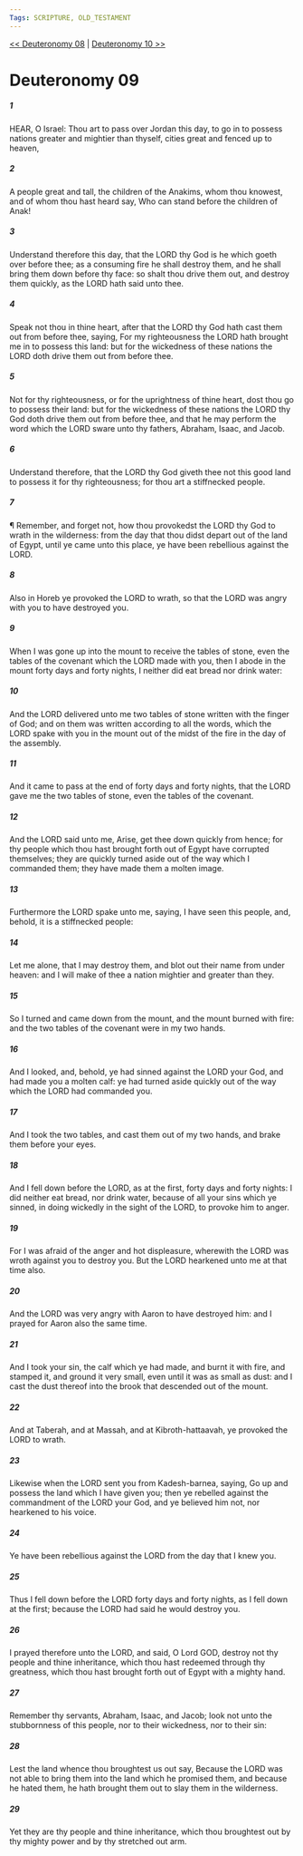 ```yaml
---
Tags: SCRIPTURE, OLD_TESTAMENT
---
```


[<< Deuteronomy 08](OLD_TESTAMENT/05_Deuteronomy/Deuteronomy_08.md) | [Deuteronomy 10 >>](OLD_TESTAMENT/05_Deuteronomy/Deuteronomy_10.md)

# Deuteronomy 09

##### 1

HEAR, O Israel: Thou art to pass over Jordan this day, to go in to possess nations greater and mightier than thyself, cities great and fenced up to heaven,

##### 2

A people great and tall, the children of the Anakims, whom thou knowest, and of whom thou hast heard say, Who can stand before the children of Anak!

##### 3

Understand therefore this day, that the LORD thy God is he which goeth over before thee; as a consuming fire he shall destroy them, and he shall bring them down before thy face: so shalt thou drive them out, and destroy them quickly, as the LORD hath said unto thee.

##### 4

Speak not thou in thine heart, after that the LORD thy God hath cast them out from before thee, saying, For my righteousness the LORD hath brought me in to possess this land: but for the wickedness of these nations the LORD doth drive them out from before thee.

##### 5

Not for thy righteousness, or for the uprightness of thine heart, dost thou go to possess their land: but for the wickedness of these nations the LORD thy God doth drive them out from before thee, and that he may perform the word which the LORD sware unto thy fathers, Abraham, Isaac, and Jacob.

##### 6

Understand therefore, that the LORD thy God giveth thee not this good land to possess it for thy righteousness; for thou art a stiffnecked people.

##### 7

¶ Remember, and forget not, how thou provokedst the LORD thy God to wrath in the wilderness: from the day that thou didst depart out of the land of Egypt, until ye came unto this place, ye have been rebellious against the LORD.

##### 8

Also in Horeb ye provoked the LORD to wrath, so that the LORD was angry with you to have destroyed you.

##### 9

When I was gone up into the mount to receive the tables of stone, even the tables of the covenant which the LORD made with you, then I abode in the mount forty days and forty nights, I neither did eat bread nor drink water:

##### 10

And the LORD delivered unto me two tables of stone written with the finger of God; and on them was written according to all the words, which the LORD spake with you in the mount out of the midst of the fire in the day of the assembly.

##### 11

And it came to pass at the end of forty days and forty nights, that the LORD gave me the two tables of stone, even the tables of the covenant.

##### 12

And the LORD said unto me, Arise, get thee down quickly from hence; for thy people which thou hast brought forth out of Egypt have corrupted themselves; they are quickly turned aside out of the way which I commanded them; they have made them a molten image.

##### 13

Furthermore the LORD spake unto me, saying, I have seen this people, and, behold, it is a stiffnecked people:

##### 14

Let me alone, that I may destroy them, and blot out their name from under heaven: and I will make of thee a nation mightier and greater than they.

##### 15

So I turned and came down from the mount, and the mount burned with fire: and the two tables of the covenant were in my two hands.

##### 16

And I looked, and, behold, ye had sinned against the LORD your God, and had made you a molten calf: ye had turned aside quickly out of the way which the LORD had commanded you.

##### 17

And I took the two tables, and cast them out of my two hands, and brake them before your eyes.

##### 18

And I fell down before the LORD, as at the first, forty days and forty nights: I did neither eat bread, nor drink water, because of all your sins which ye sinned, in doing wickedly in the sight of the LORD, to provoke him to anger.

##### 19

For I was afraid of the anger and hot displeasure, wherewith the LORD was wroth against you to destroy you. But the LORD hearkened unto me at that time also.

##### 20

And the LORD was very angry with Aaron to have destroyed him: and I prayed for Aaron also the same time.

##### 21

And I took your sin, the calf which ye had made, and burnt it with fire, and stamped it, and ground it very small, even until it was as small as dust: and I cast the dust thereof into the brook that descended out of the mount.

##### 22

And at Taberah, and at Massah, and at Kibroth-hattaavah, ye provoked the LORD to wrath.

##### 23

Likewise when the LORD sent you from Kadesh-barnea, saying, Go up and possess the land which I have given you; then ye rebelled against the commandment of the LORD your God, and ye believed him not, nor hearkened to his voice.

##### 24

Ye have been rebellious against the LORD from the day that I knew you.

##### 25

Thus I fell down before the LORD forty days and forty nights, as I fell down at the first; because the LORD had said he would destroy you.

##### 26

I prayed therefore unto the LORD, and said, O Lord GOD, destroy not thy people and thine inheritance, which thou hast redeemed through thy greatness, which thou hast brought forth out of Egypt with a mighty hand.

##### 27

Remember thy servants, Abraham, Isaac, and Jacob; look not unto the stubbornness of this people, nor to their wickedness, nor to their sin:

##### 28

Lest the land whence thou broughtest us out say, Because the LORD was not able to bring them into the land which he promised them, and because he hated them, he hath brought them out to slay them in the wilderness.

##### 29

Yet they are thy people and thine inheritance, which thou broughtest out by thy mighty power and by thy stretched out arm.
